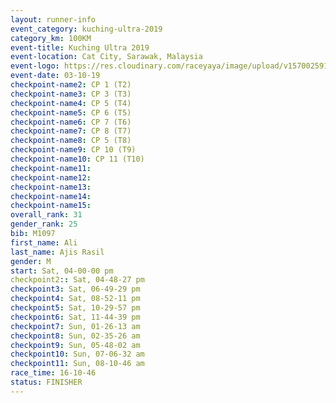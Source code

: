 ```yaml
---
layout: runner-info 
event_category: kuching-ultra-2019 
category_km: 100KM 
event-title: Kuching Ultra 2019
event-location: Cat City, Sarawak, Malaysia 
event-logo: https://res.cloudinary.com/raceyaya/image/upload/v1570025915/logo/kuching_ultra_jsvtue.jpg 
event-date: 03-10-19 
checkpoint-name2: CP 1 (T2) 
checkpoint-name3: CP 3 (T3) 
checkpoint-name4: CP 5 (T4) 
checkpoint-name5: CP 6 (T5) 
checkpoint-name6: CP 7 (T6) 
checkpoint-name7: CP 8 (T7) 
checkpoint-name8: CP 5 (T8) 
checkpoint-name9: CP 10 (T9) 
checkpoint-name10: CP 11 (T10) 
checkpoint-name11:  
checkpoint-name12: 
checkpoint-name13: 
checkpoint-name14: 
checkpoint-name15: 
overall_rank: 31
gender_rank: 25
bib: M1097
first_name: Ali
last_name: Ajis Rasil
gender: M
start: Sat, 04-00-00 pm
checkpoint2:: Sat, 04-48-27 pm
checkpoint3: Sat, 06-49-29 pm
checkpoint4: Sat, 08-52-11 pm
checkpoint5: Sat, 10-29-57 pm
checkpoint6: Sat, 11-44-39 pm
checkpoint7: Sun, 01-26-13 am
checkpoint8: Sun, 02-35-26 am
checkpoint9: Sun, 05-48-02 am
checkpoint10: Sun, 07-06-32 am
checkpoint11: Sun, 08-10-46 am
race_time: 16-10-46
status: FINISHER
---
```

